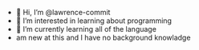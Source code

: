 - 👋 Hi, I’m @lawrence-commit
- 👀 I’m interested in learning about programming 
- 🌱 I’m currently learning all of the language
- am new at this and I have no background knowladge
<!---
lawrence-commit/lawrence-commit is a ✨ special ✨ repository because its `README.md` (this file) appears on your GitHub profile.
You can click the Preview link to take a look at your changes.
--->
